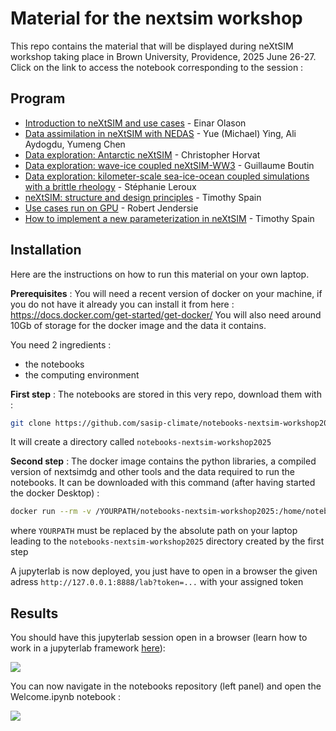 # Material for the nextsim workshop

This repo contains the material that will be displayed during neXtSIM workshop taking place in Brown University, Providence, 2025 June 26-27.
Click on the link to access the notebook corresponding to the session :

## Program

  - [Introduction to neXtSIM and use cases](nextsimdg) - Einar Olason
  - [Data assimilation in neXtSIM with NEDAS](assimilation/demo-osse.ipynb) - Yue (Michael) Ying, Ali Aydogdu, Yumeng Chen
  - [Data exploration: Antarctic neXtSIM](antarctic/examine_BBM_EVP.ipynb) - Christopher Horvat
  - [Data exploration: wave-ice coupled neXtSIM-WW3](ww3-nextsim/tutorial_ww3-nextsim.ipynb) - Guillaume Boutin
  - [Data exploration: kilometer-scale sea-ice-ocean coupled simulations with a brittle rheology](hires-bbm/README.md) - Stéphanie Leroux
  - [neXtSIM: structure and design principles](nextsim-structure/README.md) - Timothy Spain
  - [Use cases run on GPU](nextsimdg-gpu/README.md) - Robert Jendersie
  - [How to implement a new parameterization in neXtSIM](nextsim-param/README.md) - Timothy Spain

## Installation

Here are the instructions on how to run this material on your own laptop.

**Prerequisites** : You will need a recent version of docker on your machine, if you do not have it already you can install it from here : https://docs.docker.com/get-started/get-docker/
You will also need around 10Gb of storage for the docker image and the data it contains.

You need 2 ingredients :
  - the notebooks
  - the computing environment


**First step** : The notebooks are stored in this very repo, download them with : 

```bash
git clone https://github.com/sasip-climate/notebooks-nextsim-workshop2025.git
```

It will create a directory called `notebooks-nextsim-workshop2025`

**Second step** : The docker image contains the python libraries, a compiled version of nextsimdg and other tools and the data required to run the notebooks. It can be downloaded with this command (after having started the docker Desktop) :

```bash
docker run --rm -v /YOURPATH/notebooks-nextsim-workshop2025:/home/notebooks-nextsim-workshop2025 -p 8888:8888 quay.io/auraoupa/nextsim-workshop:2ebf5817a75f 
```

where `YOURPATH` must be replaced by the absolute path on your laptop leading to the `notebooks-nextsim-workshop2025` directory created by the first step

A jupyterlab is now deployed, you just have to open in a browser the given adress `http://127.0.0.1:8888/lab?token=...` with your assigned token

## Results

You should have this jupyterlab session open in a browser (learn how to work in a jupyterlab framework [here](https://jupyterlab.readthedocs.io/en/stable/user/interface.html)):

![](docker-pic.png)

You can now navigate in the notebooks repository (left panel) and open the Welcome.ipynb notebook :

![](welcome.png)

